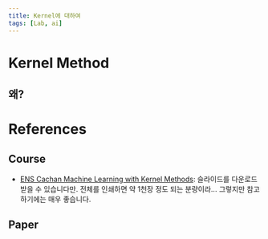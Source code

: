 ```yaml
---
title: Kernel에 대하여
tags: [Lab, ai]
---
```


# Kernel Method 

## 왜?

# References

## Course

- [ENS Cachan Machine Learning with Kernel Methods](https://mva-kernel-methods.github.io/course-2021-2022/lectures/): 슬라이드를 다운로드 받을 수 있습니다만. 전체를 인쇄하면 약 1천장 정도 되는 분량이라... 그렇지만 참고하기에는 매우 좋습니다. 

## Paper
